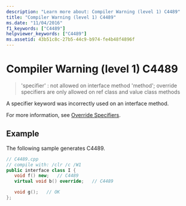 ```yaml
---
description: "Learn more about: Compiler Warning (level 1) C4489"
title: "Compiler Warning (level 1) C4489"
ms.date: "11/04/2016"
f1_keywords: ["C4489"]
helpviewer_keywords: ["C4489"]
ms.assetid: 43b51c8c-27b5-44c9-b974-fe4b48f4896f
---
```

# Compiler Warning (level 1) C4489

> 'specifier' : not allowed on interface method 'method'; override specifiers are only allowed on ref class and value class methods

A specifier keyword was incorrectly used on an interface method.

For more information, see [Override Specifiers](../../extensions/override-specifiers-cpp-component-extensions.md).

## Example

The following sample generates C4489.

```cpp
// C4489.cpp
// compile with: /clr /c /W1
public interface class I {
   void f() new;   // C4489
   virtual void b() override;   // C4489

   void g();   // OK
};
```

